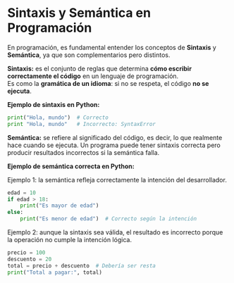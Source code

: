 # Sintaxis y Semántica en Programación

En programación, es fundamental entender los conceptos de **Sintaxis** y **Semántica**, ya que son complementarios pero distintos.

**Sintaxis:** es el conjunto de reglas que determina **cómo escribir correctamente el código** en un lenguaje de programación.  
Es como la **gramática de un idioma**: si no se respeta, el código **no se ejecuta**.  

**Ejemplo de sintaxis en Python:**

```python
print("Hola, mundo")  # Correcto
print "Hola, mundo"   # Incorrecto: SyntaxError
```

**Semántica:** se refiere al significado del código, es decir, lo que realmente hace cuando se ejecuta.
Un programa puede tener sintaxis correcta pero producir resultados incorrectos si la semántica falla.

**Ejemplo de semántica correcta en Python:**

Ejemplo 1: la semántica refleja correctamente la intención del desarrollador.
```python
edad = 10
if edad > 18:
    print("Es mayor de edad")
else:
    print("Es menor de edad")  # Correcto según la intención
```

Ejemplo 2: aunque la sintaxis sea válida, el resultado es incorrecto porque la operación no cumple la intención lógica.
```python
precio = 100
descuento = 20
total = precio + descuento  # Debería ser resta
print("Total a pagar:", total)
```